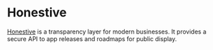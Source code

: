 # Honestive

[Honestive](https://honestive.com) is a transparency layer for modern
businesses. It provides a secure API to app releases and roadmaps for
public display.
